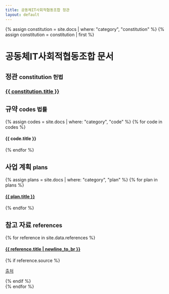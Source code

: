 ```yaml
---
title: 공동체IT사회적협동조합 정관
layout: default
---
```


{% assign constitution = site.docs | where: "category", "constitution" %}
{% assign constitution = constitution | first %}

<h1>공동체IT사회적협동조합 문서</h1>

<section id="constitution">
  <h2>정관 <small>constitution 헌법</small></h2>
  <div class="card border-primary col-sm-6">
    <div class="card-body text-center">
      <h3 class="card-title">
        <a href="{{ constitution.url | relative_url }}">{{ constitution.title }}</a>
      </h3>
    </div>
  </div>
</section>

<section id="codes">
  <h2>규약 <small>codes 법률</small></h2>
  <div class="row">
    {% assign codes = site.docs | where: "category", "code" %}
    {% for code in codes  %}
    <div class="col-sm-4">
      <div class="card my-2 border-success">
        <div class="card-body text-center py-3">
          <h4 class="card-title">
            <a{% if forloop.first %} class="small"{% endif %} href="{{ code.url | relative_url }}">{{ code.title }}</a>
          </h4>
        </div>
      </div>
    </div>
    {% endfor %}
  </div>
</section>

<section id="plans">
  <h2>사업 계획 <small>plans</small></h2>
  <div class="row">
    {% assign plans = site.docs | where: "category", "plan" %}
    {% for plan in plans  %}
    <div class="col-sm-4">
      <div class="card my-2 border-warning">
        <div class="card-body text-center py-3">
          <h4 class="card-title"><a href="{{ plan.url | relative_url }}">{{ plan.title }}</a></h4>
        </div>
      </div>
    </div>
    {% endfor %}
  </div>
</section>

<section id="references">
  <h2>참고 자료 <small>references</small></h2>
  <div class="row">
    {% for reference in site.data.references %}
    <div class="col-sm-4">
      <div class="card my-2 border-info">
        <div class="card-body text-center py-3">
          <h4 class="card-title"><a href="{{ reference.url }}" target="_blank">{{ reference.title | newline_to_br }}</a></h4>
          {% if reference.source %}<p class="text-muted"><a href="{{ reference.source }}" target="_blank">출처</a></p>{% endif %}
        </div>
      </div>
    </div>
    {% endfor %}
  </div>
</section>

